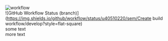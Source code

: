 ![workflow](https://github.com/u40510220/sem/actions/workflows/main.yml/badge.svg)\
![GitHub Workflow Status (branch)](https://img.shields.io/github/workflow/status/u40510220/sem/Create build workflow/develop?style=flat-square)\
some text\
more text
